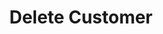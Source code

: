 ---
title: Delete Customer
type: endpoint
category: 639ba2628407100061f5faac
slug: delete-customer
parentDoc: 639ba2658407100061f5fab7
hidden: false
order: 9
---